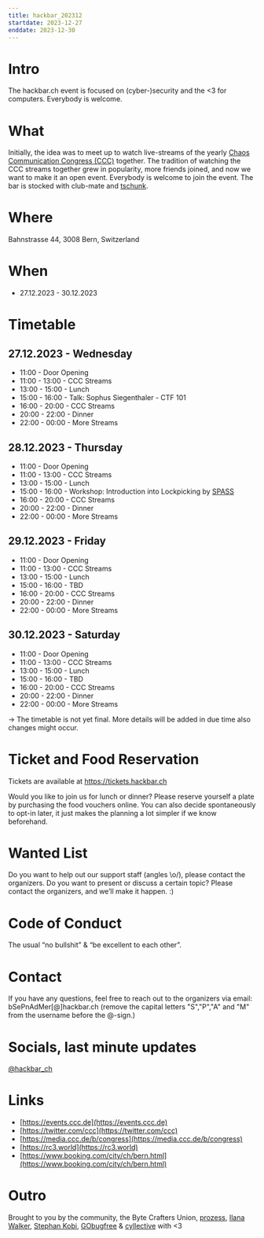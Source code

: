 ```yaml
---
title: hackbar_202312
startdate: 2023-12-27
enddate: 2023-12-30
---
```


# Intro 
The hackbar.ch event is focused on (cyber-)security and the <3 for computers. Everybody is welcome.

# What
Initially, the idea was to meet up to watch live-streams of the yearly [Chaos Communication Congress (CCC)](https://en.wikipedia.org/wiki/Chaos_Communication_Congress) together.
The tradition of watching the CCC streams together grew in popularity, more friends joined, and now we want to make it an open event.
Everybody is welcome to join the event. The bar is stocked with club-mate and [tschunk](https://en.wikipedia.org/wiki/Tschunk).

# Where
Bahnstrasse 44, 3008 Bern, Switzerland

# When
+ 27.12.2023 - 30.12.2023

# Timetable
## 27.12.2023 - Wednesday
+ 11:00 - Door Opening
+ 11:00 - 13:00 - CCC Streams
+ 13:00 - 15:00 - Lunch
+ 15:00 - 16:00 - Talk: Sophus Siegenthaler - CTF 101
+ 16:00 - 20:00 - CCC Streams
+ 20:00 - 22:00 - Dinner 
+ 22:00 - 00:00 - More Streams

## 28.12.2023 - Thursday
+ 11:00 - Door Opening
+ 11:00 - 13:00 - CCC Streams
+ 13:00 - 15:00 - Lunch
+ 15:00 - 16:00 - Workshop: Introduction into Lockpicking by [SPASS](https://lockpicking.ch)
+ 16:00 - 20:00 - CCC Streams
+ 20:00 - 22:00 - Dinner
+ 22:00 - 00:00 - More Streams

## 29.12.2023 - Friday
+ 11:00 - Door Opening
+ 11:00 - 13:00 - CCC Streams
+ 13:00 - 15:00 - Lunch
+ 15:00 - 16:00 - TBD
+ 16:00 - 20:00 - CCC Streams
+ 20:00 - 22:00 - Dinner
+ 22:00 - 00:00 - More Streams
## 30.12.2023 - Saturday
+ 11:00 - Door Opening
+ 11:00 - 13:00 - CCC Streams
+ 13:00 - 15:00 - Lunch
+ 15:00 - 16:00 - TBD
+ 16:00 - 20:00 - CCC Streams
+ 20:00 - 22:00 - Dinner
+ 22:00 - 00:00 - More Streams

-> The timetable is not yet final. More details will be added in due time also changes might occur.

# Ticket and Food Reservation
Tickets are available at https://tickets.hackbar.ch

Would you like to join us for lunch or dinner? Please reserve yourself a plate by purchasing the food vouchers online.
You can also decide spontaneously to opt-in later, it just makes the planning a lot simpler if we know beforehand.


# Wanted List
Do you want to help out our support staff (angles \o/), please contact the organizers.
Do you want to present or discuss a certain topic? Please contact the organizers, and we’ll make it happen. :)

# Code of Conduct
The usual “no bullshit” & “be excellent to each other”.

# Contact
If you have any questions, feel free to reach out to the organizers via email: bSePnAdMer[@]hackbar.ch  (remove the capital letters "S","P","A" and "M" from the username before the @-sign.)

# Socials, last minute updates
[@hackbar_ch](https://twitter.com/hackbar_ch)

# Links
* [https://events.ccc.de](https://events.ccc.de)
* [https://twitter.com/ccc](https://twitter.com/ccc)
* [https://media.ccc.de/b/congress](https://media.ccc.de/b/congress)
* [https://rc3.world](https://rc3.world)
* [https://www.booking.com/city/ch/bern.html](https://www.booking.com/city/ch/bern.html)


# Outro
Brought to you by the community, the Byte Crafters Union, [prozess](https://prozess.be), [Ilana Walker](https://ilanas-spektakel.ch), [Stephan Kobi](https://stephankobi.ch), [GObugfree](https://gobugfree.com) & [cyllective](https://cyllective.com/) with <3

